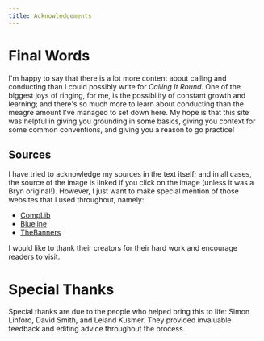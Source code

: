 ```yaml
---
title: Acknowledgements 
---
```


# Final Words

I'm happy to say that there is a lot more content about calling and conducting than I could possibly write for _Calling It Round_. One of the biggest joys of ringing, for me, is the possibility of constant growth and learning; and there's so much more to learn about conducting than the meagre amount I've managed to set down here. My hope is that this site was helpful in giving you grounding in some basics, giving you context for some common conventions, and giving you a reason to go practice!

## Sources

I have tried to acknowledge my sources in the text itself; and in all cases, the source of the image is linked if you click on the image (unless it was a Bryn original!). However, I just want to make special mention of those websites that I used throughout, namely:

- [CompLib](complib.org)
- [Blueline](https://rsw.me.uk/blueline/methods/)
- [TheBanners](https://www.thebanners.uk/touches/)

I would like to thank their creators for their hard work and encourage readers to visit.

# Special Thanks

Special thanks are due to the people who helped bring this to life: Simon Linford, David Smith, and Leland Kusmer. They provided invaluable feedback and editing advice throughout the process.

